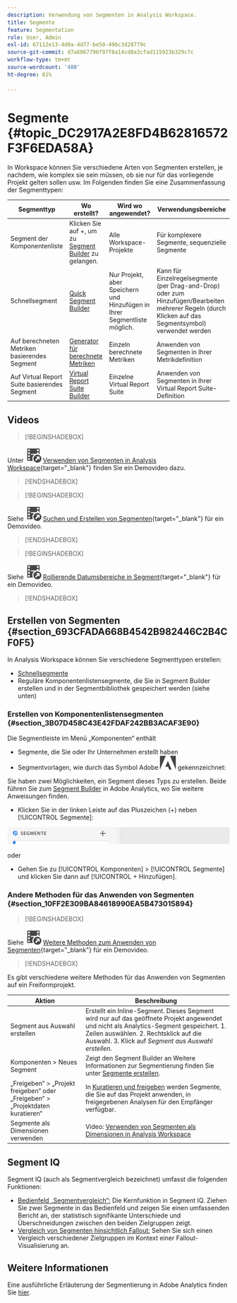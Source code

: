 ```yaml
---
description: Verwendung von Segmenten in Analysis Workspace.
title: Segmente
feature: Segmentation
role: User, Admin
exl-id: 67112e13-4d0a-4d77-be50-496c3d28779c
source-git-commit: d7a6867796f97f8a14cd8a3cfad115923b329c7c
workflow-type: tm+mt
source-wordcount: '488'
ht-degree: 81%

---
```



# Segmente {#topic_DC2917A2E8FD4B62816572F3F6EDA58A}

In Workspace können Sie verschiedene Arten von Segmenten erstellen, je nachdem, wie komplex sie sein müssen, ob sie nur für das vorliegende Projekt gelten sollen usw. Im Folgenden finden Sie eine Zusammenfassung der Segmenttypen:

| Segmenttyp | Wo erstellt? | Wird wo angewendet? | Verwendungsbereiche |
| --- | --- | --- | --- |
| Segment der Komponentenliste | Klicken Sie auf +, um zu [Segment Builder](/help/components/segmentation/segmentation-workflow/seg-build.md) zu gelangen. | Alle Workspace-Projekte | Für komplexere Segmente, sequenzielle Segmente |
| Schnellsegment | [Quick Segment Builder](/help/analyze/analysis-workspace/components/segments/quick-segments.md) | Nur Projekt, aber Speichern und Hinzufügen in Ihrer Segmentliste möglich. | Kann für Einzelregelsegmente (per Drag-and-Drop) oder zum Hinzufügen/Bearbeiten mehrerer Regeln (durch Klicken auf das Segmentsymbol) verwendet werden |
| Auf berechneten Metriken basierendes Segment | [Generator für berechnete Metriken](https://experienceleague.adobe.com/docs/analytics/components/calculated-metrics/calcmetric-workflow/metrics-with-segments.html?lang=de) | Einzeln berechnete Metriken | Anwenden von Segmenten in Ihrer Metrikdefinition |
| Auf Virtual Report Suite basierendes Segment | [Virtual Report Suite Builder](https://experienceleague.adobe.com/docs/analytics/components/virtual-report-suites/vrs-workflow/vrs-create.html?lang=de) | Einzelne Virtual Report Suite | Anwenden von Segmenten in Ihrer Virtual Report Suite-Definition |

## Videos

>[!BEGINSHADEBOX]

Unter ![VideoCheckedOut](/help/assets/icons/VideoCheckedOut.svg) [Verwenden von Segmenten in Analysis Workspace](https://video.tv.adobe.com/v/41392?quality=12&learn=on&captions=ger){target="_blank"} finden Sie ein Demovideo dazu.

>[!ENDSHADEBOX]


>[!BEGINSHADEBOX]

Siehe ![VideoCheckedOut](/help/assets/icons/VideoCheckedOut.svg) [Suchen und Erstellen von Segmenten](https://video.tv.adobe.com/v/334092?quality=12&learn=on){target="_blank"} für ein Demovideo.

>[!ENDSHADEBOX]


>[!BEGINSHADEBOX]

Siehe ![VideoCheckedOut](/help/assets/icons/VideoCheckedOut.svg) [Rollierende Datumsbereiche in Segment](https://video.tv.adobe.com/v/25403?quality=12&learn=on){target="_blank"} für ein Demovideo.

>[!ENDSHADEBOX]


## Erstellen von Segmenten {#section_693CFADA668B4542B982446C2B4CF0F5}

In Analysis Workspace können Sie verschiedene Segmenttypen erstellen:

* [Schnellsegmente](/help/analyze/analysis-workspace/components/segments/quick-segments.md)
* Reguläre Komponentenlistensegmente, die Sie in Segment Builder erstellen und in der Segmentbibliothek gespeichert werden (siehe unten)

### Erstellen von Komponentenlistensegmenten {#section_3B07D458C43E42FDAF242BB3ACAF3E90}

Die Segmentleiste im Menü „Komponenten“ enthält

* Segmente, die Sie oder Ihr Unternehmen erstellt haben
* Segmentvorlagen, wie durch das Symbol Adobe ![AdobeLogoSmall](/help/assets/icons/AdobeLogoSmall.svg) gekennzeichnet:


Sie haben zwei Möglichkeiten, ein Segment dieses Typs zu erstellen. Beide führen Sie zum [Segment Builder](/help/components/segmentation/segmentation-workflow/seg-build.md) in Adobe Analytics, wo Sie weitere Anweisungen finden.

* Klicken Sie in der linken Leiste auf das Pluszeichen (+) neben [!UICONTROL Segmente]:

![](assets/create-seg.png)

oder

* Gehen Sie zu [!UICONTROL Komponenten] > [!UICONTROL Segmente] und klicken Sie dann auf [!UICONTROL + Hinzufügen].


### Andere Methoden für das Anwenden von Segmenten {#section_10FF2E309BA84618990EA5B473015894}


>[!BEGINSHADEBOX]

Siehe ![VideoCheckedOut](/help/assets/icons/VideoCheckedOut.svg) [Weitere Methoden zum Anwenden von Segmenten](https://video.tv.adobe.com/v/33620?quality=12&learn=on&captions=ger){target="_blank"} für ein Demovideo.

>[!ENDSHADEBOX]

Es gibt verschiedene weitere Methoden für das Anwenden von Segmenten auf ein Freiformprojekt.

| Aktion | Beschreibung |
|--- |--- |
| Segment aus Auswahl erstellen | Erstellt ein Inline-Segment. Dieses Segment wird nur auf das geöffnete Projekt angewendet und nicht als Analytics-Segment gespeichert. 1. Zeilen auswählen.  2. Rechtsklick auf die Auswahl.  3. Klick auf *Segment aus Auswahl erstellen*. |
| Komponenten > Neues Segment | Zeigt den Segment Builder an Weitere Informationen zur Segmentierung finden Sie unter [Segmente erstellen](https://experienceleague.adobe.com/docs/analytics/components/segmentation/segmentation-workflow/seg-build.html?lang=de). |
| „Freigeben“ > „Projekt freigeben“ oder „Freigeben“ > „Projektdaten kuratieren“ | In [Kuratieren und freigeben](https://experienceleague.adobe.com/docs/analytics/analyze/analysis-workspace/curate-share/curate.html?lang=de#concept_4A9726927E7C44AFA260E2BB2721AFC6) werden Segmente, die Sie auf das Projekt anwenden, in freigegebenen Analysen für den Empfänger verfügbar. |
| Segmente als Dimensionen verwenden | Video: [Verwenden von Segmenten als Dimensionen in Analysis Workspace](https://experienceleague.adobe.com/docs/analytics-learn/tutorials/analysis-workspace/applying-segments/using-segments-as-dimensions-in-analysis-workspace.html?lang=de) |

## Segment IQ

Segment IQ (auch als Segmentvergleich bezeichnet) umfasst die folgenden Funktionen:

* [Bedienfeld „Segmentvergleich“:](/help/analyze/analysis-workspace/c-panels/c-segment-comparison/segment-comparison.md) Die Kernfunktion in Segment IQ. Ziehen Sie zwei Segmente in das Bedienfeld und zeigen Sie einen umfassenden Bericht an, der statistisch signifikante Unterschiede und Überschneidungen zwischen den beiden Zielgruppen zeigt.
* [Vergleich von Segmenten hinsichtlich Fallout:](/help/analyze/analysis-workspace/visualizations/fallout/compare-segments-fallout.md) Sehen Sie sich einen Vergleich verschiedener Zielgruppen im Kontext einer Fallout-Visualisierung an.

## Weitere Informationen

Eine ausführliche Erläuterung der Segmentierung in Adobe Analytics finden Sie [hier](/help/components/segmentation/seg-overview.md).
